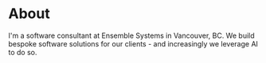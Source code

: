 # About

I'm a software consultant at Ensemble Systems in Vancouver, BC.  We build bespoke software solutions for our clients - and increasingly we leverage AI to do so.
